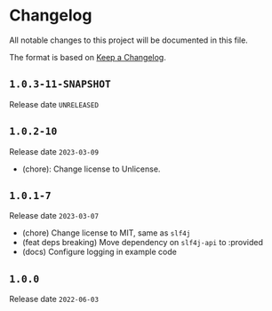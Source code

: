 # Changelog

All notable changes to this project will be documented in this file.

The format is based on [Keep a Changelog](https://keepachangelog.com/en/1.0.0/).

## `1.0.3-11-SNAPSHOT`

Release date `UNRELEASED`



## `1.0.2-10`

Release date `2023-03-09`

- (chore): Change license to Unlicense.

## `1.0.1-7`

Release date `2023-03-07`

- (chore) Change license to MIT, same as `slf4j`
- (feat deps breaking) Move dependency on `slf4j-api` to :provided
- (docs) Configure logging in example code

## `1.0.0`

Release date `2022-06-03`
